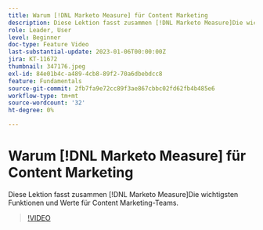 ```yaml
---
title: Warum [!DNL Marketo Measure] für Content Marketing
description: Diese Lektion fasst zusammen [!DNL Marketo Measure]Die wichtigsten Funktionen und Werte für Content Marketing-Teams.
role: Leader, User
level: Beginner
doc-type: Feature Video
last-substantial-update: 2023-01-06T00:00:00Z
jira: KT-11672
thumbnail: 347176.jpeg
exl-id: 84e01b4c-a489-4cb8-89f2-70a6dbebdcc8
feature: Fundamentals
source-git-commit: 2fb7fa9e72cc89f3ae867cbbc02fd62fb4b485e6
workflow-type: tm+mt
source-wordcount: '32'
ht-degree: 0%

---
```


# Warum [!DNL Marketo Measure] für Content Marketing

Diese Lektion fasst zusammen [!DNL Marketo Measure]Die wichtigsten Funktionen und Werte für Content Marketing-Teams.

>[!VIDEO](https://video.tv.adobe.com/v/347176/?quality=12&learn=on)
